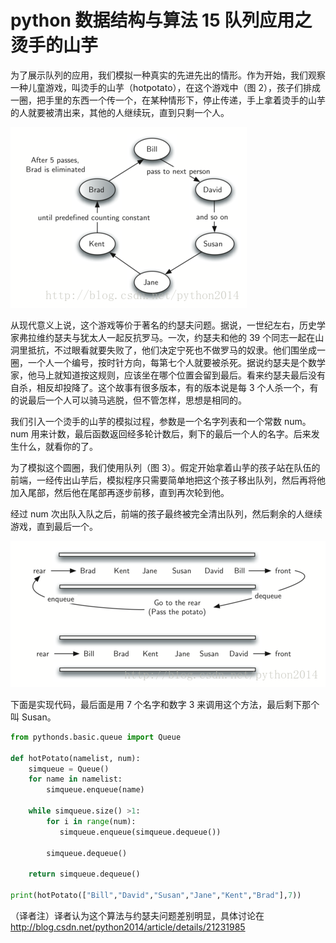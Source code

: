 # python 数据结构与算法 15 队列应用之烫手的山芋

为了展示队列的应用，我们模拟一种真实的先进先出的情形。作为开始，我们观察一种儿童游戏，叫烫手的山芋（hotpotato），在这个游戏中（图 2），孩子们排成一圈，把手里的东西一个传一个，在某种情形下，停止传递，手上拿着烫手的山芋的人就要被清出来，其他的人继续玩，直到只剩一个人。

![](img/4ba76c113fea258bc692470a2c29a9d5.jpg)

从现代意义上说，这个游戏等价于著名的约瑟夫问题。据说，一世纪左右，历史学家弗拉维约瑟夫与犹太人一起反抗罗马。一次，约瑟夫和他的 39 个同志一起在山洞里抵抗，不过眼看就要失败了，他们决定宁死也不做罗马的奴隶。他们围坐成一圈，一个人一个编号，按时针方向，每第七个人就要被杀死。据说约瑟夫是个数学家，他马上就知道按这规则，应该坐在哪个位置会留到最后。看来约瑟夫最后没有自杀，相反却投降了。这个故事有很多版本，有的版本说是每 3 个人杀一个，有的说最后一个人可以骑马逃脱，但不管怎样，思想是相同的。

我们引入一个烫手的山芋的模拟过程，参数是一个名字列表和一个常数 num。num 用来计数，最后函数返回经多轮计数后，剩下的最后一个人的名字。后来发生什么，就看你的了。

为了模拟这个圆圈，我们使用队列（图 3）。假定开始拿着山芋的孩子站在队伍的前端，一经传出山芋后，模拟程序只需要简单地把这个孩子移出队列，然后再将他加入尾部，然后他在尾部再逐步前移，直到再次轮到他。

经过 num 次出队入队之后，前端的孩子最终被完全清出队列，然后剩余的人继续游戏，直到最后一个。

![](img/98c2dd021daf79ec851164620866b6fe.jpg)

下面是实现代码，最后面是用 7 个名字和数字 3 来调用这个方法，最后剩下那个叫 Susan。

```py
from pythonds.basic.queue import Queue

def hotPotato(namelist, num):
    simqueue = Queue()
    for name in namelist:
        simqueue.enqueue(name)

    while simqueue.size() >1:
        for i in range(num):
           simqueue.enqueue(simqueue.dequeue())

        simqueue.dequeue()

    return simqueue.dequeue()

print(hotPotato(["Bill","David","Susan","Jane","Kent","Brad"],7))

```

（译者注）译者认为这个算法与约瑟夫问题差别明显，具体讨论在 http://blog.csdn.net/python2014/article/details/21231985